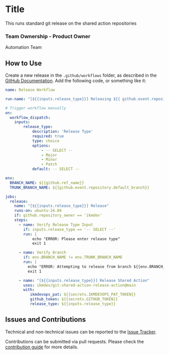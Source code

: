 # Title

This runs standard git release on the shared action repositories

### Team Ownership - Product Owner

Automation Team

## How to Use

Create a new release in the `.github/workflows` folder, as described in the 
[GitHub Documentation](https://docs.github.com/en/actions/writing-workflows/quickstart).  Add the following code, 
or something like it:

```yaml
name: Release Workflow

run-name: "[${{inputs.release_type}}] Releasing ${{ github.event.repository.name }} #${{github.run_number}}"

# Trigger workflow manually
on:
  workflow_dispatch:
    inputs:
        release_type:
            description: 'Release Type'
            required: true 
            type: choice
            options:
                - -- SELECT --
                - Major
                - Minor
                - Patch
            default: -- SELECT --

env:
  BRANCH_NAME: ${{github.ref_name}}
  TRUNK_BRANCH_NAME: ${{github.event.repository.default_branch}}

jobs:
  release:
    name: "[${{inputs.release_type}}] Release"
    runs-on: ubuntu-24.04
    if: github.repository_owner == 'ikmdev'
    steps:
      - name: Verify Release Type Input
        if: inputs.release_type == '-- SELECT --'
        run: |
            echo "ERROR: Please enter release type"
            exit 1

      - name: Verify Branch
        if: env.BRANCH_NAME != env.TRUNK_BRANCH_NAME
        run: |
          echo "ERROR: Attempting to release from branch ${{env.BRANCH_NAME}}. Release from ${{env.TRUNK_BRANCH_NAME}} branch only"
          exit 1

      - name: "[${{inputs.release_type}}] Release Shared Action"
        uses: ikmdev/git-shared-action-release-action@main
        with:
           ikmdevops_pat: ${{secrets.IKMDEVOPS_PAT_TOKEN}}
           github_token: ${{secrets.GITHUB_TOKEN}}
           release_type: ${{inputs.release_type}} 

```

## Issues and Contributions
Technical and non-technical issues can be reported to the [Issue Tracker](https://github.com/ikmdev/maven-release-action/issues).

Contributions can be submitted via pull requests. Please check the [contribution guide](doc/how-to-contribute.md) for more details.